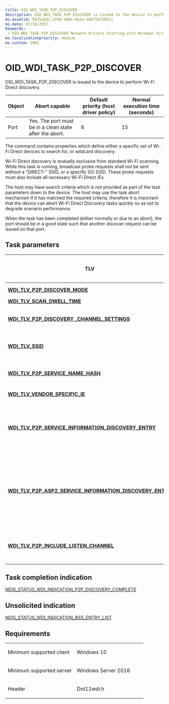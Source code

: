 ```yaml
---
title: OID_WDI_TASK_P2P_DISCOVER
description: OID_WDI_TASK_P2P_DISCOVER is issued to the device to perform Wi-Fi Direct discovery.
ms.assetid: 9425a8d1-af68-488c-8a1e-a9b759f102cc
ms.date: 07/18/2017
keywords:
 - OID_WDI_TASK_P2P_DISCOVER Network Drivers Starting with Windows Vista
ms.localizationpriority: medium
ms.custom: 19H1
---
```


# OID\_WDI\_TASK\_P2P\_DISCOVER


OID\_WDI\_TASK\_P2P\_DISCOVER is issued to the device to perform Wi-Fi Direct discovery.

| Object | Abort capable                                           | Default priority (host driver policy) | Normal execution time (seconds) |
|--------|---------------------------------------------------------|---------------------------------------|---------------------------------|
| Port   | Yes. The port must be in a clean state after the abort. | 6                                     | 15                              |

 

The command contains properties which define either a specific set of Wi-Fi Direct devices to search for, or wildcard discovery.

Wi-Fi Direct discovery is mutually exclusive from standard Wi-Fi scanning. While this task is running, broadcast probe requests shall not be sent without a "DIRECT-" SSID, or a specific GO SSID. These probe requests must also include all necessary Wi-Fi Direct IEs.

The host may have search criteria which is not provided as part of the task parameters down to the device. The host may use the task abort mechanism if it has matched the required criteria, therefore it is important that the device can abort Wi-Fi Direct Discovery tasks quickly so as not to degrade scenario performance.

When the task has been completed (either normally or due to an abort), the port should be in a good state such that another discover request can be issued on that port.

## Task parameters


<table>
<colgroup>
<col width="25%" />
<col width="25%" />
<col width="25%" />
<col width="25%" />
</colgroup>
<thead>
<tr class="header">
<th>TLV</th>
<th>Multiple TLV instances allowed</th>
<th>Optional</th>
<th>Description</th>
</tr>
</thead>
<tbody>
<tr class="odd">
<td><a href="https://docs.microsoft.com/windows-hardware/drivers/network/wdi-tlv-p2p-discover-mode" data-raw-source="[&lt;strong&gt;WDI_TLV_P2P_DISCOVER_MODE&lt;/strong&gt;](https://docs.microsoft.com/windows-hardware/drivers/network/wdi-tlv-p2p-discover-mode)"><strong>WDI_TLV_P2P_DISCOVER_MODE</strong></a></td>
<td></td>
<td></td>
<td>Discovery mode information, such as scan type, count, and time between scans.</td>
</tr>
<tr class="even">
<td><a href="https://docs.microsoft.com/windows-hardware/drivers/network/wdi-tlv-scan-dwell-time" data-raw-source="[&lt;strong&gt;WDI_TLV_SCAN_DWELL_TIME&lt;/strong&gt;](https://docs.microsoft.com/windows-hardware/drivers/network/wdi-tlv-scan-dwell-time)"><strong>WDI_TLV_SCAN_DWELL_TIME</strong></a></td>
<td></td>
<td></td>
<td>Scanning dwell time settings.</td>
</tr>
<tr class="odd">
<td><a href="https://docs.microsoft.com/windows-hardware/drivers/network/wdi-tlv-p2p-discovery-channel-settings" data-raw-source="[&lt;strong&gt;WDI_TLV_P2P_DISCOVERY _CHANNEL_SETTINGS&lt;/strong&gt;](https://docs.microsoft.com/windows-hardware/drivers/network/wdi-tlv-p2p-discovery-channel-settings)"><strong>WDI_TLV_P2P_DISCOVERY _CHANNEL_SETTINGS</strong></a></td>
<td>X</td>
<td>X</td>
<td>Scan duration and list of channels to scan. When specified, the listen settings override those specified in WDI_TLV_SCAN_DWELL_TIME. If this list is empty, the port must scan on all supported channels and use the listen settings from WDI_TLV_SCAN_DWELL_TIME.</td>
</tr>
<tr class="even">
<td><a href="https://docs.microsoft.com/windows-hardware/drivers/network/wdi-tlv-ssid" data-raw-source="[&lt;strong&gt;WDI_TLV_SSID&lt;/strong&gt;](https://docs.microsoft.com/windows-hardware/drivers/network/wdi-tlv-ssid)"><strong>WDI_TLV_SSID</strong></a></td>
<td>X</td>
<td>X</td>
<td>A list of SSIDs that the port should scan for. There can be multiple SSIDs in this list and one of them can be a wildcard. When doing an active scan on a channel, the port must send a probe request for each SSID in the list. If this list is empty, the port must scan for all SSIDs.</td>
</tr>
<tr class="odd">
<td><a href="https://docs.microsoft.com/windows-hardware/drivers/network/wdi-tlv-p2p-service-name-hash" data-raw-source="[&lt;strong&gt;WDI_TLV_P2P_SERVICE_NAME_HASH&lt;/strong&gt;](https://docs.microsoft.com/windows-hardware/drivers/network/wdi-tlv-p2p-service-name-hash)"><strong>WDI_TLV_P2P_SERVICE_NAME_HASH</strong></a></td>
<td>X</td>
<td>X</td>
<td>A list of Service Hash names to be queried. Required if WDI_P2P_SERVICE_DISCOVERY_TYPE_SERVICE_NAME_ONLY or WDI_P2P_SERVICE_DISCOVERY_TYPE_ASP2_SERVICE_NAME_ONLY is specified.</td>
</tr>
<tr class="even">
<td><a href="https://docs.microsoft.com/windows-hardware/drivers/network/wdi-tlv-vendor-specific-ie" data-raw-source="[&lt;strong&gt;WDI_TLV_VENDOR_SPECIFIC_IE&lt;/strong&gt;](https://docs.microsoft.com/windows-hardware/drivers/network/wdi-tlv-vendor-specific-ie)"><strong>WDI_TLV_VENDOR_SPECIFIC_IE</strong></a></td>
<td></td>
<td>X</td>
<td>One or more IEs that must be included in the probe requests sent by the port. These IEs are not used for passive scan.</td>
</tr>
<tr class="odd">
<td><a href="https://docs.microsoft.com/windows-hardware/drivers/network/wdi-tlv-p2p-service-information-discovery-entry" data-raw-source="[&lt;strong&gt;WDI_TLV_P2P_SERVICE_INFORMATION_DISCOVERY_ENTRY&lt;/strong&gt;](https://docs.microsoft.com/windows-hardware/drivers/network/wdi-tlv-p2p-service-information-discovery-entry)"><strong>WDI_TLV_P2P_SERVICE_INFORMATION_DISCOVERY_ENTRY</strong></a></td>
<td>X</td>
<td>X</td>
<td>An optional list of Service Information Discovery Entries to be queried. This is required if WDI_P2P_SERVICE_DISCOVERY_TYPE_SERVICE_INFORMATION is specified. The driver is expected to perform a P2P service discovery over probe request/response using the service name hash. For each service entry that contains service information, the driver is expected to perform an ANQP query request/response to query the service information.</td>
</tr>
<tr class="even">
<td><p><a href="https://docs.microsoft.com/windows-hardware/drivers/network/wdi-tlv-p2p-asp2-service-information-discovery-entry" data-raw-source="[&lt;strong&gt;WDI_TLV_P2P_ASP2_SERVICE_INFORMATION_DISCOVERY_ENTRY&lt;/strong&gt;](https://docs.microsoft.com/windows-hardware/drivers/network/wdi-tlv-p2p-asp2-service-information-discovery-entry)"><strong>WDI_TLV_P2P_ASP2_SERVICE_INFORMATION_DISCOVERY_ENTRY</strong></a></p></td>
<td>X</td>
<td><p>X</p></td>
<td><p>Added in Windows 10, version 1607, WDI version 1.0.21.</p>
<p>An optional list of ASP2 Service Information Discovery Entries to be queried. This is required if WDI_P2P_SERVICE_DISCOVERY_TYPE_ASP2_SERVICE_INFORMATION is specified. The driver is expected to perform a P2P service discovery over probe request/response using the service name hash. For each service entry that contains service information, the driver is expected to perform an ANQP query request/response to query the service information.</p></td>
</tr>
<tr class="odd">
<td><p><a href="https://docs.microsoft.com/windows-hardware/drivers/network/wdi-tlv-p2p-include-listen-channel" data-raw-source="[&lt;strong&gt;WDI_TLV_P2P_INCLUDE_LISTEN_CHANNEL&lt;/strong&gt;](https://docs.microsoft.com/windows-hardware/drivers/network/wdi-tlv-p2p-include-listen-channel)"><strong>WDI_TLV_P2P_INCLUDE_LISTEN_CHANNEL</strong></a></p></td>
<td></td>
<td><p>X</p></td>
<td><p>Added in Windows 10, version 1607, WDI version 1.0.21.</p>
<p>Specifies whether the probe request should include the Listen Channel attribute during discovery.</p></td>
</tr>
</tbody>
</table>

 

## Task completion indication


[NDIS\_STATUS\_WDI\_INDICATION\_P2P\_DISCOVERY\_COMPLETE](ndis-status-wdi-indication-p2p-discovery-complete.md)
## Unsolicited indication


[NDIS\_STATUS\_WDI\_INDICATION\_BSS\_ENTRY\_LIST](ndis-status-wdi-indication-bss-entry-list.md)

Requirements
------------

<table>
<colgroup>
<col width="50%" />
<col width="50%" />
</colgroup>
<tbody>
<tr class="odd">
<td><p>Minimum supported client</p></td>
<td><p>Windows 10</p></td>
</tr>
<tr class="even">
<td><p>Minimum supported server</p></td>
<td><p>Windows Server 2016</p></td>
</tr>
<tr class="odd">
<td><p>Header</p></td>
<td>Dot11wdi.h</td>
</tr>
</tbody>
</table>

 

 




